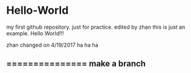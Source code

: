 # Hello-World
my first github repository. just for practice.
edited by zhan
this is just an example.
Hello World!!!





zhan changed on 4/19/2017
ha ha ha


===============
make a branch
----------------
